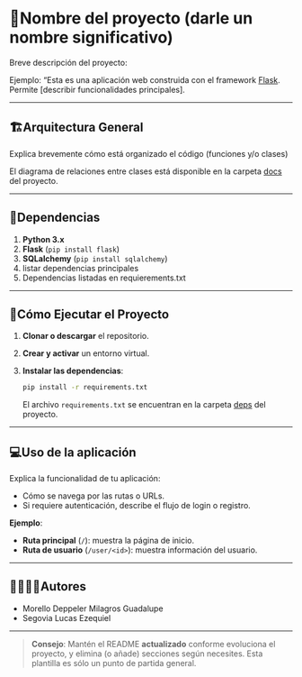 # 🐍Nombre del proyecto (darle un nombre significativo) 

Breve descripción del proyecto:

Ejemplo: “Esta es una aplicación web construida con el framework [Flask](https://flask.palletsprojects.com/). Permite [describir funcionalidades principales].

---
## 🏗Arquitectura General

Explica brevemente cómo está organizado el código (funciones y/o clases)

El diagrama de relaciones entre clases está disponible en la carpeta [docs](./docs) del proyecto.

---
## 📑Dependencias

1. **Python 3.x**
2. **Flask** (`pip install flask`)
3. **SQLalchemy** (`pip install sqlalchemy`)
4. listar dependencias principales
5. Dependencias listadas en requierements.txt

---
## 🚀Cómo Ejecutar el Proyecto
1. **Clonar o descargar** el repositorio.

2. **Crear y activar** un entorno virtual.

3. **Instalar las dependencias**:
   ```bash
   pip install -r requirements.txt
   ```
   El archivo `requirements.txt` se encuentran en la carpeta [deps](./deps) del proyecto.
---

## 💻Uso de la aplicación

Explica la funcionalidad de tu aplicación:  
- Cómo se navega por las rutas o URLs.
- Si requiere autenticación, describe el flujo de login o registro.

**Ejemplo**:
- **Ruta principal** (`/`): muestra la página de inicio.
- **Ruta de usuario** (`/user/<id>`): muestra información del usuario.

---

## 🙎‍♀️🙎‍♂️Autores

- Morello Deppeler Milagros Guadalupe
- Segovia Lucas Ezequiel

---

> **Consejo**: Mantén el README **actualizado** conforme evoluciona el proyecto, y elimina (o añade) secciones según necesites. Esta plantilla es sólo un punto de partida general.
